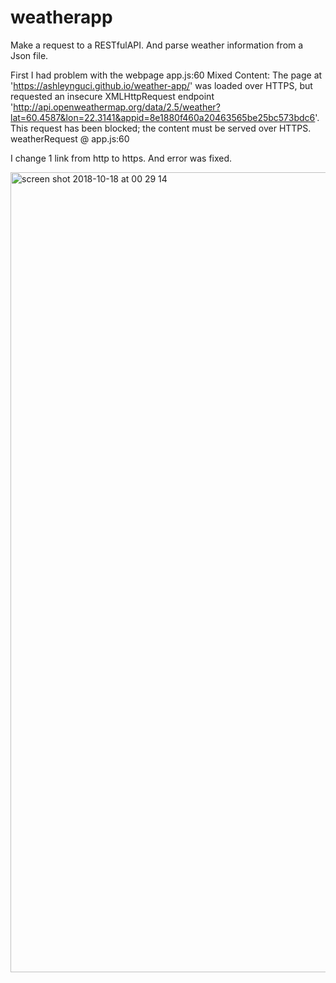 # weatherapp
Make a request to a RESTfulAPI. And parse weather information from a Json file.

First I had problem with the webpage 
app.js:60 Mixed Content: The page at 'https://ashleynguci.github.io/weather-app/' was loaded over HTTPS, but requested an insecure XMLHttpRequest endpoint 'http://api.openweathermap.org/data/2.5/weather?lat=60.4587&lon=22.3141&appid=8e1880f460a20463565be25bc573bdc6'. This request has been blocked; the content must be served over HTTPS.
weatherRequest @ app.js:60

I change 1 link from http to https. And error was fixed.

<img width="1280" alt="screen shot 2018-10-18 at 00 29 14" src="https://user-images.githubusercontent.com/40316179/47117434-fd228900-d26c-11e8-9e15-79fd8cb2f610.png">


